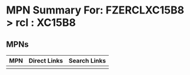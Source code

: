 



# MPN Summary For: FZERCLXC15B8 > rcl : XC15B8

## MPNs
  

|MPN|Direct Links|Search Links|
| :--- | :--- | :--- |
||||

